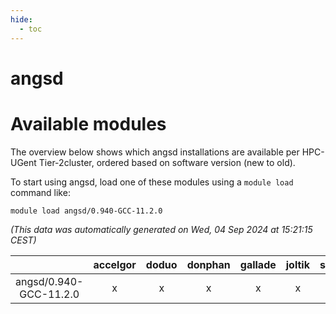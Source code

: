 ```yaml
---
hide:
  - toc
---
```


angsd
=====

# Available modules


The overview below shows which angsd installations are available per HPC-UGent Tier-2cluster, ordered based on software version (new to old).

To start using angsd, load one of these modules using a `module load` command like:

```shell
module load angsd/0.940-GCC-11.2.0
```

*(This data was automatically generated on Wed, 04 Sep 2024 at 15:21:15 CEST)*  

| |accelgor|doduo|donphan|gallade|joltik|shinx|skitty|
| :---: | :---: | :---: | :---: | :---: | :---: | :---: | :---: |
|angsd/0.940-GCC-11.2.0|x|x|x|x|x|-|x|

